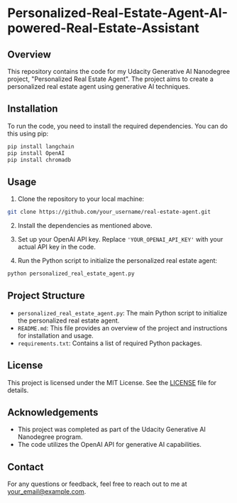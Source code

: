 # Personalized-Real-Estate-Agent-AI-powered-Real-Estate-Assistant

## Overview

This repository contains the code for my Udacity Generative AI Nanodegree project, "Personalized Real Estate Agent". The project aims to create a personalized real estate agent using generative AI techniques.

## Installation

To run the code, you need to install the required dependencies. You can do this using pip:

```bash
pip install langchain
pip install OpenAI
pip install chromadb
```

## Usage

1. Clone the repository to your local machine:

```bash
git clone https://github.com/your_username/real-estate-agent.git
```

2. Install the dependencies as mentioned above.

3. Set up your OpenAI API key. Replace `'YOUR_OPENAI_API_KEY'` with your actual API key in the code.

4. Run the Python script to initialize the personalized real estate agent:

```bash
python personalized_real_estate_agent.py
```

## Project Structure

- `personalized_real_estate_agent.py`: The main Python script to initialize the personalized real estate agent.
- `README.md`: This file provides an overview of the project and instructions for installation and usage.
- `requirements.txt`: Contains a list of required Python packages.

## License

This project is licensed under the MIT License. See the [LICENSE](LICENSE) file for details.

## Acknowledgements

- This project was completed as part of the Udacity Generative AI Nanodegree program.
- The code utilizes the OpenAI API for generative AI capabilities.

## Contact

For any questions or feedback, feel free to reach out to me at [your_email@example.com](mailto:your_email@example.com).
